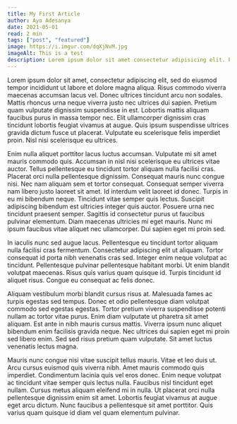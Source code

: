 ```yaml
---
title: My First Article
author: Ayo Adesanya
date: 2021-05-01
read: 2 min
tags: ["post", "featured"]
image: https://i.imgur.com/dqXjNvM.jpg
imageAlt: This is a test
description: Lorem ipsum dolor sit amet consectetur adipisicing elit. Perferendis accusantium sit illo neque rem omnis quaerat, nam similique vitae delectus ad magni vel quo maxime, magnam placeat. Reprehenderit, distinctio aliquam?
---
```


Lorem ipsum dolor sit amet, consectetur adipiscing elit, sed do eiusmod tempor incididunt ut labore et dolore magna aliqua. Risus commodo viverra maecenas accumsan lacus vel. Donec ultrices tincidunt arcu non sodales. Mattis rhoncus urna neque viverra justo nec ultrices dui sapien. Pretium quam vulputate dignissim suspendisse in est. Lobortis mattis aliquam faucibus purus in massa tempor nec. Elit ullamcorper dignissim cras tincidunt lobortis feugiat vivamus at augue. Quis ipsum suspendisse ultrices gravida dictum fusce ut placerat. Vulputate eu scelerisque felis imperdiet proin. Nisl nisi scelerisque eu ultrices.

Enim nulla aliquet porttitor lacus luctus accumsan. Vulputate mi sit amet mauris commodo quis. Accumsan in nisl nisi scelerisque eu ultrices vitae auctor. Tellus pellentesque eu tincidunt tortor aliquam nulla facilisi cras. Placerat orci nulla pellentesque dignissim. Consequat mauris nunc congue nisi. Nec nam aliquam sem et tortor consequat. Consequat semper viverra nam libero justo laoreet sit amet. Id interdum velit laoreet id donec. Turpis in eu mi bibendum neque. Tincidunt vitae semper quis lectus. Suscipit adipiscing bibendum est ultricies integer quis auctor. Posuere urna nec tincidunt praesent semper. Sagittis id consectetur purus ut faucibus pulvinar elementum. Diam maecenas ultricies mi eget mauris. Nunc mi ipsum faucibus vitae aliquet nec ullamcorper. Dui sapien eget mi proin sed.

In iaculis nunc sed augue lacus. Pellentesque eu tincidunt tortor aliquam nulla facilisi cras fermentum. Consectetur adipiscing elit ut aliquam. Tortor consequat id porta nibh venenatis cras sed. Integer enim neque volutpat ac tincidunt. Pellentesque pulvinar pellentesque habitant morbi. Ut enim blandit volutpat maecenas. Risus quis varius quam quisque id. Turpis tincidunt id aliquet risus. Congue eu consequat ac felis donec.

Aliquam vestibulum morbi blandit cursus risus at. Malesuada fames ac turpis egestas sed tempus. Donec et odio pellentesque diam volutpat commodo sed egestas egestas. Tortor pretium viverra suspendisse potenti nullam ac tortor vitae purus. Enim diam vulputate ut pharetra sit amet aliquam. Est ante in nibh mauris cursus mattis. Viverra ipsum nunc aliquet bibendum enim facilisis gravida neque. Nec ultrices dui sapien eget mi proin sed libero enim. Sed sed risus pretium quam vulputate. Sit amet luctus venenatis lectus magna.

Mauris nunc congue nisi vitae suscipit tellus mauris. Vitae et leo duis ut. Arcu cursus euismod quis viverra nibh. Amet mauris commodo quis imperdiet. Condimentum lacinia quis vel eros donec. Enim neque volutpat ac tincidunt vitae semper quis lectus nulla. Faucibus nisl tincidunt eget nullam. Cursus metus aliquam eleifend mi in nulla. Ut placerat orci nulla pellentesque dignissim enim sit amet. Lobortis feugiat vivamus at augue eget arcu dictum. Nunc faucibus a pellentesque sit amet porttitor. Quis varius quam quisque id diam vel quam elementum pulvinar.
